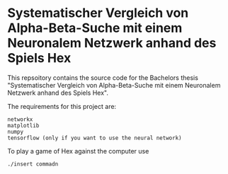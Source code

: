 # Systematischer Vergleich von Alpha-Beta-Suche mit einem Neuronalem Netzwerk anhand des Spiels Hex

This repsoitory contains the source code for the Bachelors thesis "Systematischer Vergleich von Alpha-Beta-Suche mit einem Neuronalem Netzwerk anhand des Spiels Hex".

The requirements for this project are: 
```
networkx
matplotlib
numpy
tensorflow (only if you want to use the neural network)

```

To play a game of Hex against the computer use 
```
./insert commadn
```
